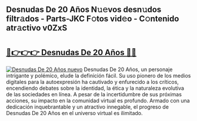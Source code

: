 ## Desnudas De 20 Años N𝚞𝚎vos desn𝚞dos filtr𝚊dos - Parts-JKC F𝚘tos vid𝚎o - C𝚘ntenido atr𝚊ctivo v0ZxS

# <h2><a href="http://mb96qi.tromn.icu/?c=Desnudas+De+20+A%c3%b1os">🔗👉👉👉 Desnudas De 20 Años 🔗🔗</a></h2>

[![Desnudas De 20 Años nuevo](https://i.imgur.com/pEAQMta.gif)](http://mb96qi.tromn.icu/?c=Desnudas+De+20+A%c3%b1os)
Desnudas De 20 Años, un personaje intrigante y polémico, elude la definición fácil. Su uso pionero de los medios digitales para la autoexpresión ha cautivado y enfurecido a los críticos, encendiendo debates sobre la identidad, la ética y la naturaleza evolutiva de las sociedades en línea. A pesar de la incertidumbre de sus próximas acciones, su impacto en la comunidad virtual es profundo. Armado con una dedicación inquebrantable y un atractivo innegable, el progreso de Desnudas De 20 Años en el universo virtual es ilimitado.
